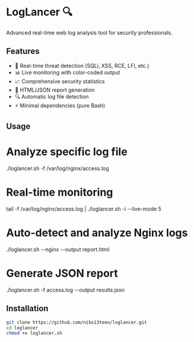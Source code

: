 # LogLancer 🔍

Advanced real-time web log analysis tool for security professionals.

## Features

- 🚨 Real-time threat detection (SQLi, XSS, RCE, LFI, etc.)
- 📊 Live monitoring with color-coded output  
- 📈 Comprehensive security statistics
- 💾 HTML/JSON report generation
- 🔍 Automatic log file detection
- ⚡ Minimal dependencies (pure Bash)

## Usage 

# Analyze specific log file
./loglancer.sh -f /var/log/nginx/access.log

# Real-time monitoring  
tail -f /var/log/nginx/access.log | ./loglancer.sh -i --live-mode 5

# Auto-detect and analyze Nginx logs
./loglancer.sh --nginx --output report.html

# Generate JSON report
./loglancer.sh -f access.log --output results.json

## Installation

```bash
git clone https://github.com/niko13teen/loglancer.git
cd loglancer
chmod +x loglancer.sh
